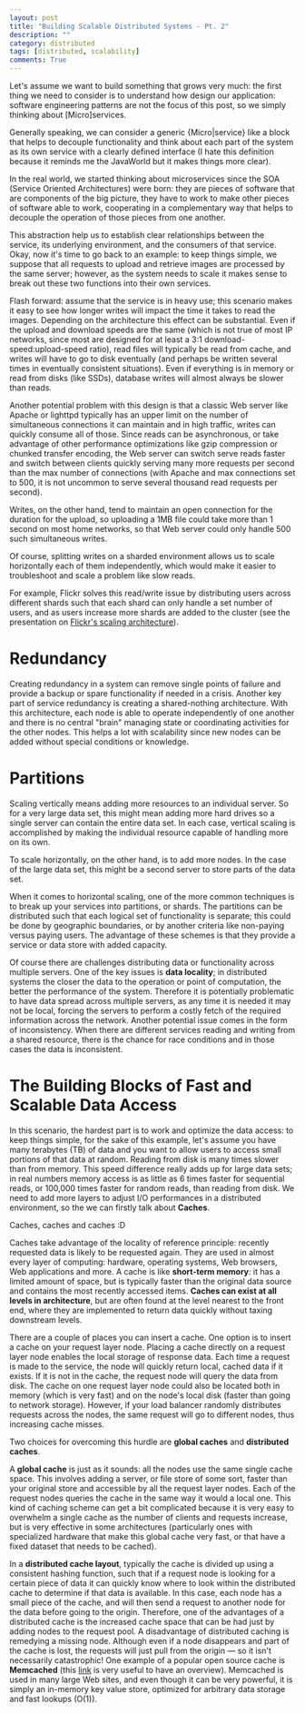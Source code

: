 ```yaml
---
layout: post
title: "Building Scalable Distributed Systems - Pt. 2"
description: ""
category: distributed
tags: [distributed, scalability]
comments: True
---
```


Let's assume we want to build something that grows very much: the first thing 
we need to consider is to understand how design our application: software 
engineering patterns are not the focus of this post, so we simply thinking 
about \[Micro\]services.

Generally speaking, we can consider a generic {Micro|service} like a block 
that helps to decouple functionality and think about each part of the system 
as its own service with a clearly defined interface (I hate this definition 
because it reminds me the JavaWorld but it makes things more clear).

In the real world, we started thinking about microservices since the SOA (Service 
Oriented Architectures) were born: they are pieces of software that are components 
of the big picture, they have to work to make other pieces of software able to work, 
cooperating in a complementary way that helps to decouple the operation of those pieces 
from one another. 

This abstraction help us to establish clear relationships between the service, its 
underlying environment, and the consumers of that service.
Okay, now it's time to go back to an example: to keep things simple, we suppose that 
all requests to upload and retrieve images are processed by the same server; however, 
as the system needs to scale it makes sense to break out these two functions into their 
own services.

Flash forward: assume that the service is in heavy use; this scenario makes it easy 
to see how longer writes will impact the time it takes to read the images.
Depending on the architecture this effect can be substantial. Even
if the upload and download speeds are the same (which is not true of most IP networks, since most
are designed for at least a 3:1 download-speed:upload-speed ratio), read files will typically be
read from cache, and writes will have to go to disk eventually (and perhaps be written several
times in eventually consistent situations). 
Even if everything is in memory or read from disks (like SSDs), database writes will almost always 
be slower than reads.


Another potential problem with this design is that a classic Web server like Apache or lighttpd
typically has an upper limit on the number of simultaneous connections it can 
maintain and in high traffic, writes can quickly consume all of those. 
Since reads can be asynchronous, or take advantage of other performance optimizations
like gzip compression or chunked transfer encoding, the Web server can switch serve reads faster
and switch between clients quickly serving many more requests per second than the max number of
connections (with Apache and max connections set to 500, it is not uncommon to serve several
thousand read requests per second). 

Writes, on the other hand, tend to maintain an open connection for the duration for the upload, 
so uploading a 1MB file could take more than 1 second on most home networks, so that Web server 
could only handle 500 such simultaneous writes.



Of course, splitting writes on a sharded environment allows us to 
scale horizontally each of them independently, which would make it easier to 
troubleshoot and scale a problem like slow reads.

For example, Flickr solves this read/write issue by distributing users across 
different shards such that each shard can only handle a set number of users, 
and as users increase more shards are added to the cluster 
(see the presentation on 
[Flickr's scaling architecture](http://highscalability.com/flickr-architecture)).



Redundancy
====

Creating redundancy in a system can remove single points of failure and provide 
a backup or spare functionality if needed in a crisis.
Another key part of service redundancy is creating a shared-nothing architecture. 
With this architecture, each node is able to operate independently of one another 
and there is no central "brain" managing state or coordinating activities for the 
other nodes. This helps a lot with scalability since new nodes can be added without 
special conditions or knowledge.

Partitions
====

Scaling vertically means adding more resources to an individual server. So for 
a very large data set, this might mean adding more hard drives so a single server 
can contain the entire data set. 
In each case, vertical scaling is accomplished by making the individual resource 
capable of handling more on its own.

To scale horizontally, on the other hand, is to add more nodes. In the case of the 
large data set, this might be a second server to store parts of the data set.

When it comes to horizontal scaling, one of the more common techniques is to break 
up your services into partitions, or shards. The partitions can be distributed such 
that each logical set of functionality is separate; this could be done by geographic 
boundaries, or by another criteria like non-paying versus paying users. The advantage 
of these schemes is that they provide a service or data store with added capacity.

Of course there are challenges distributing data or functionality across multiple servers. 
One of the key issues is __data locality__; in distributed systems the closer the data to the 
operation or point of computation, the better the performance of the system. Therefore it 
is potentially problematic to have data spread across multiple servers, as any time it is 
needed it may not be local, forcing the servers to perform a costly fetch of the required 
information across the network.
Another potential issue comes in the form of inconsistency. When there are different services 
reading and writing from a shared resource, there is the chance for race conditions and in those 
cases the data is inconsistent.


The Building Blocks of Fast and Scalable Data Access
====

In this scenario, the hardest part is to work and optimize the data access: to keep things 
simple, for the sake of this example, let's assume you have many terabytes (TB) of data and 
you want to allow users to access small portions of that data at random.
Reading from disk is many times slower than from memory. 
This speed difference really adds up for large data sets; in real numbers memory access is 
as little as 6 times faster for sequential reads, or 100,000 times faster for random reads,
than reading from disk.
We need to add more layers to adjust I/O performances in a distributed environment, so the we
can firstly talk about __Caches__.

Caches, caches and caches :D

Caches take advantage of the locality of reference principle: recently requested
data is likely to be requested again. They are used in almost every layer of computing:
hardware, operating systems, Web browsers, Web applications and more. 
A cache is like __short-term memory__: it has a limited amount of space, but is typically 
faster than the original data source and contains the most recently accessed items. 
__Caches can exist at all levels in architecture__, but are often found at the level 
nearest to the front end, where they are implemented to return data quickly without 
taxing downstream levels.

There are a couple of places you can insert a cache. One option is to insert a cache on your 
request layer node.
Placing a cache directly on a request layer node enables the local storage of response data. 
Each time a request is made to the service, the node will quickly return local, cached data 
if it exists. If it is not in the cache, the request node will query the data from disk. 
The cache on one request layer node could also be located both in memory (which is very fast)
and on the node's local disk (faster than going to network storage). 
However, if your load balancer randomly distributes requests across the nodes, the same request 
will go to different nodes, thus increasing cache misses. 

Two choices for overcoming this hurdle are __global caches__ and __distributed caches__.

A __global cache__ is just as it sounds: all the nodes use the same single cache space. 
This involves adding a server, or file store of some sort, faster than your original 
store and accessible by all the request layer nodes. Each of the request nodes queries 
the cache in the same way it would a local one. This kind of caching scheme can get a 
bit complicated because it is very easy to overwhelm a single cache as the number of 
clients and requests increase, but is very effective in some architectures 
(particularly ones with specialized hardware that make this global cache very fast, 
or that have a fixed dataset that needs to be cached).

In a __distributed cache layout__, typically the cache is divided up using a consistent 
hashing function, such that if a request node is looking for a certain piece of data 
it can quickly know where to look within the distributed cache to determine if that 
data is available. In this case, each node has a small piece of the cache, and will 
then send a request to another node for the data before going to the origin. Therefore, 
one of the advantages of a distributed cache is the increased cache space that can be 
had just by adding nodes to the request pool.
A disadvantage of distributed caching is remedying a missing node. Although even if a 
node disappears and part of the cache is lost, the requests will just pull from the 
origin — so it isn't necessarily catastrophic!
One example of a popular open source cache is __Memcached__ (this 
[link](https://www.cs.utah.edu/~stutsman/cs6963/public/papers/memcached.pdf) is very 
useful to have an overview).
Memcached is used in many large Web sites, and even though it can be very powerful, 
it is simply an in-memory key value store, optimized for arbitrary data storage and 
fast lookups (O(1)).
